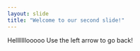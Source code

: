 ```yaml
---
layout: slide
title: "Welcome to our second slide!"
---
```

Helllllllooooo
Use the left arrow to go back!
